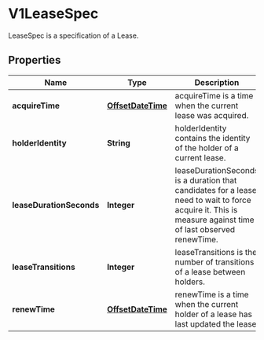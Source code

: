 

# V1LeaseSpec

LeaseSpec is a specification of a Lease.
## Properties

Name | Type | Description | Notes
------------ | ------------- | ------------- | -------------
**acquireTime** | [**OffsetDateTime**](OffsetDateTime.md) | acquireTime is a time when the current lease was acquired. |  [optional]
**holderIdentity** | **String** | holderIdentity contains the identity of the holder of a current lease. |  [optional]
**leaseDurationSeconds** | **Integer** | leaseDurationSeconds is a duration that candidates for a lease need to wait to force acquire it. This is measure against time of last observed renewTime. |  [optional]
**leaseTransitions** | **Integer** | leaseTransitions is the number of transitions of a lease between holders. |  [optional]
**renewTime** | [**OffsetDateTime**](OffsetDateTime.md) | renewTime is a time when the current holder of a lease has last updated the lease. |  [optional]



